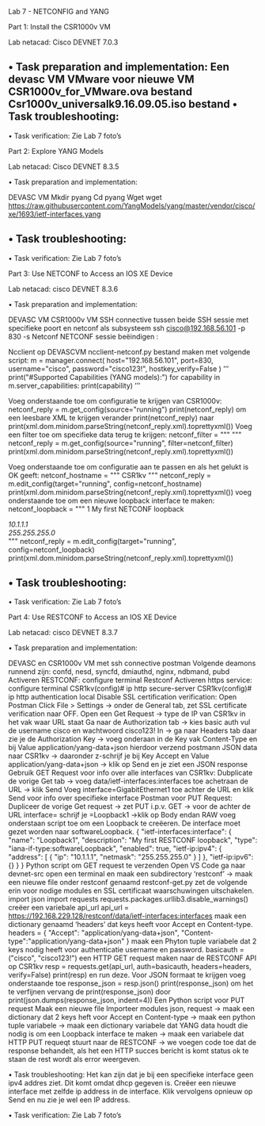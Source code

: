 Lab 7 - NETCONFIG and YANG

Part 1: Install the CSR1000v VM

Lab netacad: Cisco DEVNET 7.0.3

• Task preparation and implementation:
Een devasc VM
VMware voor nieuwe VM
CSR1000v_for_VMware.ova bestand
Csr1000v_universalk9.16.09.05.iso bestand
• Task troubleshooting:
-
• Task verification:
Zie Lab 7 foto’s


Part 2: Explore YANG Models

Lab netacad: Cisco DEVNET 8.3.5

• Task preparation and implementation:

DEVASC VM
Mkdir pyang
Cd pyang
Wget wget https://raw.githubusercontent.com/YangModels/yang/master/vendor/cisco/xe/1693/ietf-interfaces.yang

• Task troubleshooting:
-
• Task verification:
Zie Lab 7 foto’s

Part 3: Use NETCONF to Access an IOS XE Device

Lab netacad: cisco DEVNET 8.3.6

• Task preparation and implementation:

DEVASC VM
CSR1000v VM
SSH connective tussen beide
SSH sessie met specifieke poort en netconf als subsysteem
ssh cisco@192.168.56.101 -p 830 -s Netconf
NETCONF sessie beëindigen :
<rpc message-id="9999999" xmlns="urn:ietf:params:xml:ns:netconf:base:1.0">
<close-session />
</rpc>

Ncclient op DEVASCVM
ncclient-netconf.py bestand maken met volgende script:
m = manager.connect(
 host="192.168.56.101",
 port=830,
 username="cisco",
 password="cisco123!",
hostkey_verify=False
 ) ’’’
print("#Supported Capabilities (YANG models):")
for capability in m.server_capabilities:
 print(capability)
’’’

Voeg onderstaande toe om configuratie te krijgen van CSR1000v:
netconf_reply = m.get_config(source="running")
print(netconf_reply)
om een leesbare XML te krijgen verander 
print(netconf_reply) naar print(xml.dom.minidom.parseString(netconf_reply.xml).toprettyxml())
Voeg een filter toe om specifieke data terug te krijgen:
netconf_filter = """
<filter>
 <native xmlns="http://cisco.com/ns/yang/Cisco-IOS-XE-native" />
</filter>
"""
netconf_reply = m.get_config(source="running", filter=netconf_filter)
print(xml.dom.minidom.parseString(netconf_reply.xml).toprettyxml())

Voeg onderstaande toe om configuratie aan te passen en als het gelukt is OK geeft:
netconf_hostname = """
<config>
 <native xmlns="http://cisco.com/ns/yang/Cisco-IOS-XE-native">
    <hostname>CSR1kv</hostname>
 </native>
</config>
"""
netconf_reply = m.edit_config(target="running", config=netconf_hostname)
print(xml.dom.minidom.parseString(netconf_reply.xml).toprettyxml())
voeg onderstaande toe om een nieuwe loopback interface te maken:
netconf_loopback = """
<config>
 <native xmlns="http://cisco.com/ns/yang/Cisco-IOS-XE-native">
  <interface>
   <Loopback>
    <name>1</name>
    <description>My first NETCONF loopback</description>
    <ip>
     <address>
      <primary>
       <address>10.1.1.1</address>
       <mask>255.255.255.0</mask>
      </primary>
     </address>
    </ip>
   </Loopback>
  </interface>
 </native>
</config>
"""
netconf_reply = m.edit_config(target="running", config=netconf_loopback)
print(xml.dom.minidom.parseString(netconf_reply.xml).toprettyxml())

• Task troubleshooting:
-
• Task verification:
Zie Lab 7 foto’s


Part 4: Use RESTCONF to Access an IOS XE Device

Lab netacad: cisco DEVNET 8.3.7

• Task preparation and implementation:

DEVASC en CSR1000v VM met ssh connective
postman
Volgende deamons runnend zijn: confd, nesd, syncfd, dmiauthd, nginx, ndbmand, pubd
Activeren RESTCONF: configure terminal
			Restconf
Activeren https service: configure terminal
CSR1kv(config)# ip http secure-server
CSR1kv(config)# ip http authentication local
Disable SSL certification verification:
 Open Postman Click File > Settings -> onder de General tab, zet SSL certificate verification naar OFF.
Open een Get Request -> type de IP van CSR1kv in het vak waar URL staat
Ga naar de Authorization tab -> kies basic auth vul de username cisco en wachtwoord cisco123! In -> ga naar Headers tab daar zie je de Authorization Key -> voeg onderaan in de Key vak Content-Type en bij Value application/yang-data+json hierdoor verzend postmann JSON data naar CSR1kv -> daaronder z-schrijf je bij Key Accept en Value application/yang-data+json -> klik op Send en je ziet een JSON response
Gebruik GET Request voor info over alle interfaces van CSR1kv:
Dubplicate de vorige Get tab -> voeg data/ietf-interfaces:interfaces toe achetraan de URL -> klik Send 
Voeg interface=GigabitEthernet1 toe achter de URL en klik Send voor info over specifieke interface
Postman voor PUT Request:
Dupliceer de vorige Get request -> zet PUT i.p.v. GET -> voor de achter de URL interface= schrijf je =Loopback1 ->klik op Body endan RAW voeg onderstaan script toe om een Loopback te creëeren. De interface moet gezet worden naar softwareLoopback.
{
      "ietf-interfaces:interface": {
         "name": "Loopback1",
      "description": "My first RESTCONF loopback",
      "type": "iana-if-type:softwareLoopback",
      "enabled": true,
      "ietf-ip:ipv4": {
          "address": [
 {
    "ip": "10.1.1.1",
                  "netmask": "255.255.255.0"
 	}
        ]
    },
    "ietf-ip:ipv6": {}
  }
} 
Python script om GET request te verzenden
Open VS Code ga naar devnet-src open een terminal en maak een subdirectory ‘restconf’ -> maak een nieuwe file onder restconf genaamd restconf-get.py zet de volgende erin voor nodige modules en SSL certificaat waarschuwingen uitschakelen.
import json
import requests
requests.packages.urllib3.disable_warnings()
creëer een variebale api_url
api_url = https://192.168.229.128/restconf/data/ietf-interfaces:interfaces
maak een dictionary genaamd ‘headers’ dat keys heeft voor Accept en Content-type.
headers = { "Accept": "application/yang-data+json",
 	      "Content-type":"application/yang-data+json"
 } maak een Phyton tuple variabele dat 2 keys nodig heeft voor authenticatie username en password.
basicauth = ("cisco", "cisco123!")
een HTTP GET request maken naar de RESTCONF API op CSR1kv
	resp = requests.get(api_url, auth=basicauth, headers=headers, verify=False)
	print(resp) en run deze.
Voor JSON formaat te krijgen voeg onderstaande toe
response_json = resp.json()
print(response_json)
om het te verfijnen vervang de print(response_json) door
print(json.dumps(response_json, indent=4))
Een Python script voor PUT request
Maak een nieuwe file
Importeer modules json, request -> maak een dictionary dat 2 keys heft voor Accept en Content-type -> maak een python tuple  variabele -> maak een dictionary variabele dat YANG data houdt die nodig is om een Loopback interface te maken -> maak een variabele dat HTTP PUT requeqt stuurt naar de RESTCONF -> we voegen code toe dat de response behandelt, als het een HTTP succes bericht is komt status ok te staan de rest wordt als error weergeven.

• Task troubleshooting:
Het kan zijn dat je bij een specifieke interface geen ipv4 addres ziet. Dit komt omdat dhcp gegeven is. Creëer een nieuwe interface met zelfde ip address in de interface. Klik vervolgens opnieuw op Send en nu zie je wel een IP address.

• Task verification:
Zie Lab 7 foto’s

